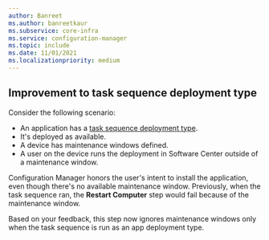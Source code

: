 ```yaml
---
author: Banreet
ms.author: banreetkaur
ms.subservice: core-infra
ms.service: configuration-manager
ms.topic: include
ms.date: 11/01/2021
ms.localizationpriority: medium
---
```


## <a name="bkmk_tsdt"></a> Improvement to task sequence deployment type

<!--10422235-->

Consider the following scenario:

- An application has a [task sequence deployment type](../../../../../apps/get-started/creating-windows-applications.md#bkmk_tsdt).
- It's deployed as available.
- A device has maintenance windows defined.
- A user on the device runs the deployment in Software Center outside of a maintenance window.

Configuration Manager honors the user's intent to install the application, even though there's no available maintenance window. Previously, when the task sequence ran, the **Restart Computer** step would fail because of the maintenance window.

Based on your feedback, this step now ignores maintenance windows only when the task sequence is run as an app deployment type.
